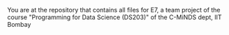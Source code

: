 You are at the repository that contains all files for E7, a team project of the course "Programming for Data Science (DS203)" of the C-MiNDS dept, IIT Bombay
